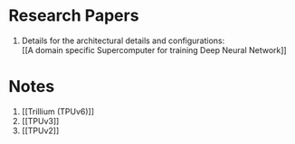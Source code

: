# Research Papers

1. Details for the architectural details and configurations:  
		[[A domain specific Supercomputer for training Deep Neural Network]]  

# Notes

1. [[Trillium (TPUv6)]]  
2. [[TPUv3]]
3. [[TPUv2]]
